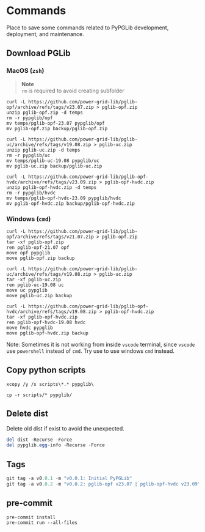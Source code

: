 # Commands

Place to save some commands related to PyPGLib development, deployment, and maintenance.

## Download PGLib

### MacOS (`zsh`)

> **Note**  
> `rm` is required to avoid creating subfolder

```plaintext
curl -L https://github.com/power-grid-lib/pglib-opf/archive/refs/tags/v23.07.zip > pglib-opf.zip
unzip pglib-opf.zip -d temps
rm -r pypglib/opf
mv temps/pglib-opf-23.07 pypglib/opf
mv pglib-opf.zip backup/pglib-opf.zip
```

```plaintext
curl -L https://github.com/power-grid-lib/pglib-uc/archive/refs/tags/v19.08.zip > pglib-uc.zip
unzip pglib-uc.zip -d temps
rm -r pypglib/uc
mv temps/pglib-uc-19.08 pypglib/uc
mv pglib-uc.zip backup/pglib-uc.zip
```

```plaintext
curl -L https://github.com/power-grid-lib/pglib-opf-hvdc/archive/refs/tags/v23.09.zip > pglib-opf-hvdc.zip
unzip pglib-opf-hvdc.zip -d temps
rm -r pypglib/hvdc
mv temps/pglib-opf-hvdc-23.09 pypglib/hvdc
mv pglib-opf-hvdc.zip backup/pglib-opf-hvdc.zip
```

### Windows (`cmd`)

```plaintext
curl -L https://github.com/power-grid-lib/pglib-opf/archive/refs/tags/v21.07.zip > pglib-opf.zip
tar -xf pglib-opf.zip
ren pglib-opf-21.07 opf
move opf pypglib
move pglib-opf.zip backup
```

```plaintext
curl -L https://github.com/power-grid-lib/pglib-uc/archive/refs/tags/v19.08.zip > pglib-uc.zip
tar -xf pglib-uc.zip
ren pglib-uc-19.08 uc
move uc pypglib
move pglib-uc.zip backup
```

```plaintext
curl -L https://github.com/power-grid-lib/pglib-opf-hvdc/archive/refs/tags/v19.08.zip > pglib-opf-hvdc.zip
tar -xf pglib-opf-hvdc.zip
ren pglib-opf-hvdc-19.08 hvdc
move hvdc pypglib
move pglib-opf-hvdc.zip backup
```

Note: Sometimes it is not working from inside `vscode` terminal, since `vscode` use `powershell` instead of `cmd`. Try use to use windows `cmd` instead.

<!-- 
TODO: 
    1. Powershell command for curl and tar
-->

## Copy python scripts

```shell
xcopy /y /s scripts\*.* pypglib\
```

```shell
cp -r scripts/* pypglib/
```

## Delete dist

Delete old dist if exist to avoid the unexpected.

```powershell
del dist -Recurse -Force
del pypglib.egg-info -Recurse -Force
```

## Tags

```powershell
git tag -a v0.0.1 -m "v0.0.1: Initial PyPGLib"
git tag -a v0.0.2 -m "v0.0.2: pglib-opf v23.07 | pglib-opf-hvdc v23.09"
```

## pre-commit

```shell
pre-commit install
pre-commit run --all-files
```
